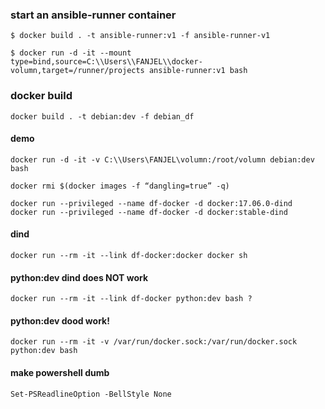 ### start an ansible-runner container
```
$ docker build . -t ansible-runner:v1 -f ansible-runner-v1

$ docker run -d -it --mount type=bind,source=C:\\Users\\FANJEL\\docker-volumn,target=/runner/projects ansible-runner:v1 bash
```

### docker build
```
docker build . -t debian:dev -f debian_df

```

#### demo
```
docker run -d -it -v C:\\Users\FANJEL\volumn:/root/volumn debian:dev bash

docker rmi $(docker images -f “dangling=true” -q)

docker run --privileged --name df-docker -d docker:17.06.0-dind
docker run --privileged --name df-docker -d docker:stable-dind
```

#### dind
```
docker run --rm -it --link df-docker:docker docker sh
```

#### python:dev dind does NOT work
```
docker run --rm -it --link df-docker python:dev bash ?
```


#### python:dev dood work!
```
docker run --rm -it -v /var/run/docker.sock:/var/run/docker.sock python:dev bash
```
#### make powershell dumb
```
Set-PSReadlineOption -BellStyle None
```